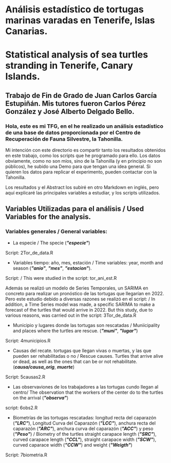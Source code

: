 # Análisis estadístico de tortugas marinas varadas en Tenerife, Islas Canarias.
# Statistical analysis of sea turtles stranding in Tenerife, Canary Islands.

## Trabajo de Fin de Grado de Juan Carlos García Estupiñán. Mis tutores fueron Carlos Pérez González y José Alberto Delgado Bello.

### Hola, este es mi TFG, en el he realizado un análisis estadístico de una base de datos proporcionada por el Centro de Recuperación de Fauna Silvestre, la Tahonilla.

Mi intención con este directorio es compartir tanto los resultados obtenidos en este trabajo, como los scripts que he programado para ello. Los datos obviamente, como no son míos, sino de la Tahonilla (y en principio no son públicos), he subido una Demo para que tengan una idea general. Si quieren los datos para replicar el experimento, pueden contactar con la Tahonilla.

Los resultados y el Abstract los subiré en otro Markdown en inglés, pero aquí explicaré las principales variables a estudiar, y los scripts utilizados.

## Variables Utilizadas para el análisis / Used Variables for the analysis.

### Variables generales / General variables:

* La especie / The specie (***"especie"***)

Script: 2Tor_de_data.R

* Variables tiempo: año, mes, estación / Time variables: year, month and season (***"anio"***, ***"mes"***, ***"estacion"***).

Script: / This were studied in the script: tor_ani_est.R

Además se realizó un modelo de Series Temporales, un SARIMA en concreto para realizar un pronóstico de las tortugas que llegarían en 2022. Pero este estudio debido a diversas razones se realizó en el script: / In addition, a Time Series model was made, a specific SARIMA to make a forecast of the turtles that would arrive in 2022. But this study, due to various reasons, was carried out in the script: 3Tor_de_data.R

* Municipio y lugares donde las tortugas son rescatadas / Muniicipality and places where the turtles are rescue. (***"muni"***, ***"lugar"***)

Script: 4municipios.R

* Causas del recate. tortugas que llegan vivas o muertas, y las que pueden ser rehabilitadas o no / Rescue causes. Turtles that arrive alive or dead, as well as the ones that can be or not rehabilitate. (***causa/causa_orig***, ***muerte***)

Script: 5causas2.R

* Las observaviones de los trabajadores a las tortugas cundo llegan al centro/ The observation that the workers of the center do to the turtles on the arrival (***"observa"***)

script: 6obs2.R

* Biometrías de las tortugas rescatadas: longitud recta del caparazón (***"LRC"***), Longitud Curva del Caparazón (***"LCC"***), anchura recta del caparazón (***"ARC"***), anchura curva del caparazón (***"ACC"***) y peso (***"Peso"***) / Biometry of the turtles straight carapace length (***"SRC"***), curved carapace length (***"CCL"***), straight carapace width (***"SCW"***), curved caparace width (***"CCW"***) and weight (***"Weigth"***)

Script: 7biometria.R




